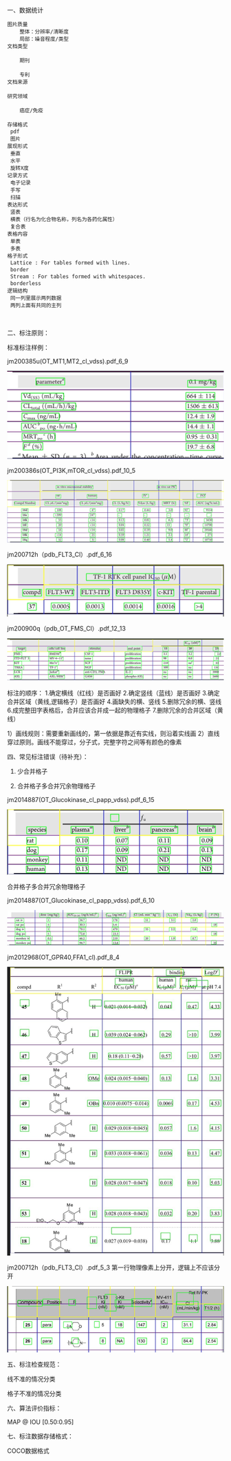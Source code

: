 一、数据统计



```
图片质量
    整体：分辨率/清晰度
    局部：噪音程度/类型
文档类型

    期刊    

    专利
文档来源

研究领域

    癌症/免疫

存储格式
 pdf
 图片
展现形式
 垂直
 水平
 旋转X度
记录方式
 电子记录
 手写
 扫描
表达形式
 竖表
 横表（行名为化合物名称，列名为各药化属性）
 复合表
表格内容
 单表
 多表
格子形式
 Lattice : For tables formed with lines.
 border
 Stream : For tables formed with whitespaces.
 borderless
逻辑结构
 同一列里展示两列数据
 两列上面有共同的主列



```

二、标注原则：

标准标注样例：

jm200385u(OT_MT1,MT2_cl_vdss).pdf_6_9

![](https://raw.githubusercontent.com/franztao/blog_picture/main/marktext/2022-09-15-20-22-07-image.png)

jm200386s(OT_PI3K,mTOR_cl_vdss).pdf_10_5

![](https://raw.githubusercontent.com/franztao/blog_picture/main/marktext/2022-09-15-20-24-14-image.png)

jm200712h（pdb_FLT3_Cl）.pdf_6_16

![](https://raw.githubusercontent.com/franztao/blog_picture/main/marktext/2022-09-15-20-26-00-image.png)

jm200900q（pdb_OT_FMS_Cl）.pdf_12_13

![](https://raw.githubusercontent.com/franztao/blog_picture/main/marktext/2022-09-15-20-27-17-image.png)

标注的顺序：
1.确定横线（红线）是否画好
2.确定竖线（蓝线）是否画好
3.确定合并区域（黄线,逻辑格子）是否画好
4.画缺失的横、竖线
5.删除冗余的横、竖线
6.成完整田字表格后，合并应该合并成一起的物理格子
7.删除冗余的合并区域（黄线）

1）画线规则：需要重新画线的，第一依据是靠近有实线，则沿着实线画
2）直线穿过原则。画线不能穿过，分子式，完整字符之间等有颜色的像素

四、常见标注错误（待补充）：

1. 少合并格子

2. 合并格子多合并冗余物理格子

jm2014887(OT_Glucokinase_cl_papp_vdss).pdf_6_15

![](https://raw.githubusercontent.com/franztao/blog_picture/main/marktext/2022-09-15-20-10-46-image.png)

合并格子多合并冗余物理格子

jm2014887(OT_Glucokinase_cl_papp_vdss).pdf_6_10

![](https://raw.githubusercontent.com/franztao/blog_picture/main/marktext/2022-09-15-20-13-54-image.png)

jm2012968(OT_GPR40,FFA1_cl).pdf_8_4

![](https://raw.githubusercontent.com/franztao/blog_picture/main/marktext/2022-09-15-20-17-21-image.png)

jm200712h（pdb_FLT3_Cl）.pdf_5_3   第一行物理像素上分开，逻辑上不应该分开

![](https://raw.githubusercontent.com/franztao/blog_picture/main/marktext/2022-09-15-20-29-13-image.png)

五、标注检查规范：

线不准的情况分类

格子不准的情况分类

六、算法评价指标：

MAP @ IOU [0.50:0.95]

七、标注数据存储格式：

COCO数据格式
